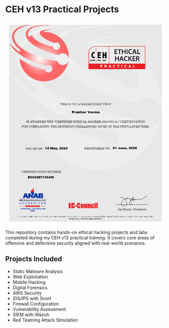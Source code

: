 # CEH v13 Practical Projects

![CEH v13 Practical](https://github.com/prakharsec/CEHv13-Practical-Projects/blob/main/CEHv13%20practical.png)

This repository contains hands-on ethical hacking projects and labs completed during my CEH v13 practical training. It covers core areas of offensive and defensive security aligned with real-world scenarios.

## Projects Included

- Static Malware Analysis  
- Web Exploitation  
- Mobile Hacking  
- Digital Forensics  
- AWS Security  
- IDS/IPS with Snort  
- Firewall Configuration  
- Vulnerability Assessment  
- SIEM with Wazuh  
- Red Teaming Attack Simulation
